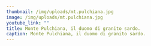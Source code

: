 ```yaml
---
thumbnail: /img/uploads/mt.pulchiana.jpg
image: /img/uploads/mt.pulchiana.jpg
youtube_link: ""
title: Monte Pulchiana, il duomo di granito sardo.
caption: Monte Pulchiana, il duomo di granito sardo.
---
```

